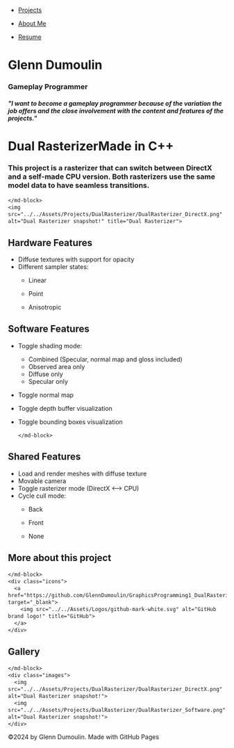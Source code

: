 <link href="../../style.css" rel="stylesheet"/>
<link href="../project-details.css" rel="stylesheet"/>
<script type="module" src="https://md-block.verou.me/md-block.js"></script>

<div class="nav-bar">
  <md-block>

- <a href="../../">Projects</a>
- <a href="../../About/">About Me</a>
- <a href="../../Resume/">Resume</a>

  </md-block>
</div>

<div class="title">
  <md-block>

# Glenn Dumoulin

### Gameplay Programmer

#### _"I want to become a gameplay programmer because of the variation the job offers and the close involvement with the content and features of the projects."_

  </md-block>
</div>

<div class="content">
  <h1 class="project-title"><span>Dual Rasterizer</span><span>Made in C++</span></h1>
  <div class="intro">
    <md-block>

### This project is a rasterizer that can switch between DirectX and a self-made CPU version. Both rasterizers use the same model data to have seamless transitions.

    </md-block>
    <img src="../../Assets/Projects/DualRasterizer/DualRasterizer_DirectX.png" alt="Dual Rasterizer snapshot!" title="Dual Rasterizer">
  </div>
  <div class="details">
    <div>
      <md-block>

## Hardware Features

- Diffuse textures with support for opacity
- Different sampler states:
  - Linear
  - Point
  - Anisotropic

      </md-block>
    </div>
    <div>
      <md-block>

## Software Features

- Toggle shading mode:
  - Combined (Specular, normal map and gloss included)
  - Observed area only
  - Diffuse only
  - Specular only
- Toggle normal map
- Toggle depth buffer visualization
- Toggle bounding boxes visualization

      </md-block>
    </div>
    <div>
      <md-block>

## Shared Features

- Load and render meshes with diffuse texture
- Movable camera
- Toggle rasterizer mode (DirectX <--> CPU)
- Cycle cull mode:
  - Back
  - Front
  - None

      </md-block>
    </div>
  </div>
  <div class="platforms">
    <md-block>

## More about this project

    </md-block>
    <div class="icons">
      <a href="https://github.com/GlennDumoulin/GraphicsProgramming1_DualRasterizer" target="_blank">
        <img src="../../Assets/Logos/github-mark-white.svg" alt="GitHub brand logo!" title="GitHub">
      </a>
    </div>
  </div>
  <div class="gallery">
    <md-block>

## Gallery

    </md-block>
    <div class="images">
      <img src="../../Assets/Projects/DualRasterizer/DualRasterizer_DirectX.png" alt="Dual Rasterizer snapshot!">
      <img src="../../Assets/Projects/DualRasterizer/DualRasterizer_Software.png" alt="Dual Rasterizer snapshot!">
    </div>
  </div>
</div>

<footer>
  <md-block>

©2024 by Glenn Dumoulin. Made with GitHub Pages

  </md-block>
</footer>
